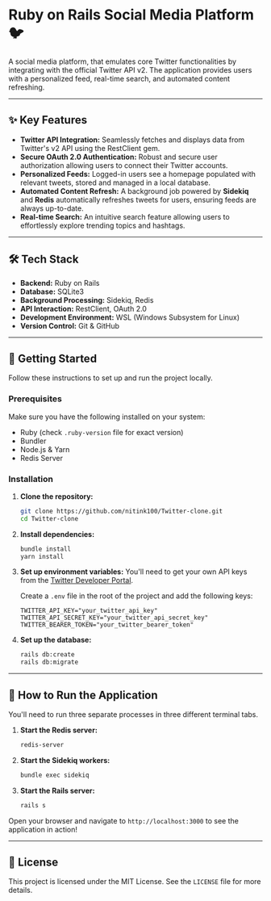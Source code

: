 # Ruby on Rails Social Media Platform 🐦

A social media platform, that emulates core Twitter functionalities by integrating with the official Twitter API v2. The application provides users with a personalized feed, real-time search, and automated content refreshing.

---

## ✨ Key Features

* **Twitter API Integration:** Seamlessly fetches and displays data from Twitter's v2 API using the RestClient gem.
* **Secure OAuth 2.0 Authentication:** Robust and secure user authorization allowing users to connect their Twitter accounts.
* **Personalized Feeds:** Logged-in users see a homepage populated with relevant tweets, stored and managed in a local database.
* **Automated Content Refresh:** A background job powered by **Sidekiq** and **Redis** automatically refreshes tweets for users, ensuring feeds are always up-to-date.
* **Real-time Search:** An intuitive search feature allowing users to effortlessly explore trending topics and hashtags.

---

## 🛠️ Tech Stack

* **Backend:** Ruby on Rails
* **Database:** SQLite3
* **Background Processing:** Sidekiq, Redis
* **API Interaction:** RestClient, OAuth 2.0
* **Development Environment:** WSL (Windows Subsystem for Linux)
* **Version Control:** Git & GitHub

---

## 🚀 Getting Started

Follow these instructions to set up and run the project locally.

### Prerequisites

Make sure you have the following installed on your system:
* Ruby (check `.ruby-version` file for exact version)
* Bundler
* Node.js & Yarn
* Redis Server

### Installation

1.  **Clone the repository:**
    ```bash
    git clone https://github.com/nitink100/Twitter-clone.git
    cd Twitter-clone
    ```

2.  **Install dependencies:**
    ```bash
    bundle install
    yarn install
    ```

3.  **Set up environment variables:**
    You'll need to get your own API keys from the [Twitter Developer Portal](https://developer.twitter.com/).

    Create a `.env` file in the root of the project and add the following keys:
    ```
    TWITTER_API_KEY="your_twitter_api_key"
    TWITTER_API_SECRET_KEY="your_twitter_api_secret_key"
    TWITTER_BEARER_TOKEN="your_twitter_bearer_token"
    ```

4.  **Set up the database:**
    ```bash
    rails db:create
    rails db:migrate
    ```

---

## 🏃 How to Run the Application

You'll need to run three separate processes in three different terminal tabs.

1.  **Start the Redis server:**
    ```bash
    redis-server
    ```

2.  **Start the Sidekiq workers:**
    ```bash
    bundle exec sidekiq
    ```

3.  **Start the Rails server:**
    ```bash
    rails s
    ```

Open your browser and navigate to `http://localhost:3000` to see the application in action!

---

## 📄 License

This project is licensed under the MIT License. See the `LICENSE` file for more details.

